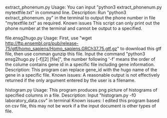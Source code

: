 extract_phonenum.py
Usage:
You can input "python3 extract_phonenum.py mytextfile.txt" in command line.
Description:
Run "python3 extract_phonenum. py" in the terminal to output the phone number in file "mytextfile.txt" as required.
Known issues
This script can only print out the phone number at the terminal and cannot be output to a specified.

file.ensg2hugo.py
Usage:
First, use "wget http://ftp.ensembl.org/pub/release-75/gtf/homo_sapiens/Homo_sapiens.GRCh37.75.gtf.gz" to download this gtf file, then use comman gunzip this file. Input the command "python3 ensg2hugo.py [-f][2] [file]", the number following '-f' means the order of the colume contains gene id in a specific file including gene information.
Description:
This program can replace gene_id with the hugo name of the gene in a specific file.
Known issues:
A reasonable output is not effectively returned if the only argument entered by the user is a filename.

histogram.py
Usage:
This program produces png picture of histograms of specified columns in a file.
Description:
Input "histogram.py -f0 laboratory_data.csv" in terminal
Known issues:
I edited this program based on csv file, this may not be work if a the input document is other types of file.
